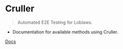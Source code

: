 # Cruller

> Automated E2E Testing for Loblaws.

- Documentation for available methods using Cruller.

[Docs](/index.md)